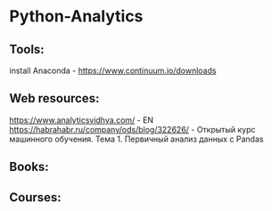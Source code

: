 # Python-Analytics

Tools:
------
install Anaconda - https://www.continuum.io/downloads

Web resources:
--------------
https://www.analyticsvidhya.com/ - EN
https://habrahabr.ru/company/ods/blog/322626/ - Открытый курс машинного обучения. Тема 1. Первичный анализ данных с Pandas

Books:
------

Courses:
--------
